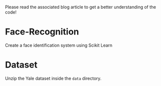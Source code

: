 Please read the associated blog article to get a better understanding of the code!

# Face-Recognition
Create a face identification system using Scikit Learn

# Dataset
Unzip the Yale dataset inside the `data` directory.
